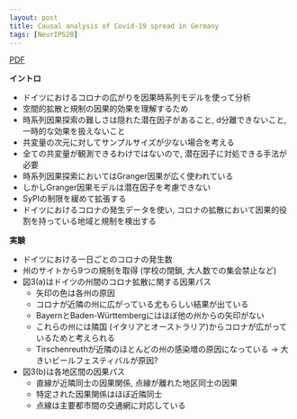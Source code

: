 ```yaml
---
layout: post
title: Causal analysis of Covid-19 spread in Germany
tags: [NeurIPS20]
---
```


<!--more-->

[PDF](https://dl.acm.org/doi/pdf/10.1145/3394486.3403130)

**イントロ**
- ドイツにおけるコロナの広がりを因果時系列モデルを使って分析
- 空間的拡散と規制の因果的効果を理解するため
- 時系列因果探索の難しさは隠れた潜在因子があること, d分離できないこと, 一時的な効果を扱えないこと
- 共変量の次元に対してサンプルサイズが少ない場合を考える
- 全ての共変量が観測できるわけではないので, 潜在因子に対処できる手法が必要
- 時系列因果探索においてはGranger因果が広く使われている
- しかしGranger因果モデルは潜在因子を考慮できない
- SyPIの制限を緩めて拡張する
- ドイツにおけるコロナの発生データを使い, コロナの拡散において因果的役割を持っている地域と規制を検出する

**実験**
- ドイツにおける一日ごとのコロナの発生数
- 州のサイトから9つの規制を取得 (学校の閉鎖, 大人数での集会禁止など)
- 図3(a)はドイツの州間のコロナ拡散に関する因果パス
  - 矢印の色は各州の原因
  - コロナが近隣の州に広がっている尤もらしい結果が出ている
  - BayernとBaden-Württembergにはほぼ他の州からの矢印がない
  - これらの州には隣国 (イタリアとオーストラリア)からコロナが広がっているためと考えられる
  - Tirschenreuthが近隣のほとんどの州の感染増の原因になっている -> 大きいビールフェスティバルが原因?
- 図3(b)は各地区間の因果パス
  - 直線が近隣同士の因果関係, 点線が離れた地区同士の因果
  - 特定された因果関係はほぼ近隣同士
  - 点線は主要都市間の交通網に対応している
